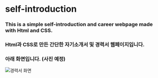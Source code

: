 # self-introduction

### This is a simple self-introduction and career webpage made with Html and CSS.

### Html과 CSS로 만든 간단한 자기소개서 및 경력서 웹페이지입니다.

### 아래 화면입니다. (사진 예정)

![경력서 화면](https://user-images.githubusercontent.com/55069045/132952354-dee37e4f-13bb-4db2-ab83-25f8096070ea.PNG)
